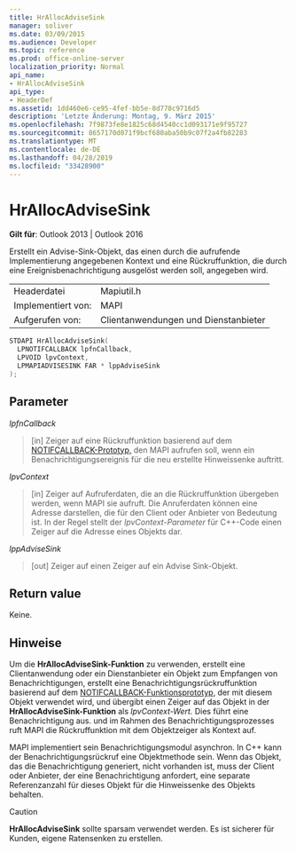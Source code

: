 ```yaml
---
title: HrAllocAdviseSink
manager: soliver
ms.date: 03/09/2015
ms.audience: Developer
ms.topic: reference
ms.prod: office-online-server
localization_priority: Normal
api_name:
- HrAllocAdviseSink
api_type:
- HeaderDef
ms.assetid: 1dd460e6-ce95-4fef-bb5e-8d778c9716d5
description: 'Letzte Änderung: Montag, 9. März 2015'
ms.openlocfilehash: 7f9873fe8e1825c68d4540cc1d093171e9f95727
ms.sourcegitcommit: 8657170d071f9bcf680aba50b9c07f2a4fb82283
ms.translationtype: MT
ms.contentlocale: de-DE
ms.lasthandoff: 04/28/2019
ms.locfileid: "33428900"
---
```

# <a name="hrallocadvisesink"></a>HrAllocAdviseSink

  
  
**Gilt für**: Outlook 2013 | Outlook 2016 
  
Erstellt ein Advise-Sink-Objekt, das einen durch die aufrufende Implementierung angegebenen Kontext und eine Rückruffunktion, die durch eine Ereignisbenachrichtigung ausgelöst werden soll, angegeben wird. 
  
|||
|:-----|:-----|
|Headerdatei  <br/> |Mapiutil.h  <br/> |
|Implementiert von:  <br/> |MAPI  <br/> |
|Aufgerufen von:  <br/> |Clientanwendungen und Dienstanbieter  <br/> |
   
```cpp
STDAPI HrAllocAdviseSink(
  LPNOTIFCALLBACK lpfnCallback,
  LPVOID lpvContext,
  LPMAPIADVISESINK FAR * lppAdviseSink
);
```

## <a name="parameters"></a>Parameter

 _lpfnCallback_
  
> [in] Zeiger auf eine Rückruffunktion basierend auf dem [NOTIFCALLBACK-Prototyp,](notifcallback.md) den MAPI aufrufen soll, wenn ein Benachrichtigungsereignis für die neu erstellte Hinweissenke auftritt. 
    
 _lpvContext_
  
> [in] Zeiger auf Aufruferdaten, die an die Rückruffunktion übergeben werden, wenn MAPI sie aufruft. Die Anruferdaten können eine Adresse darstellen, die für den Client oder Anbieter von Bedeutung ist. In der Regel stellt der  _lpvContext-Parameter_ für C++-Code einen Zeiger auf die Adresse eines Objekts dar. 
    
 _lppAdviseSink_
  
> [out] Zeiger auf einen Zeiger auf ein Advise Sink-Objekt.
    
## <a name="return-value"></a>Return value

Keine.
  
## <a name="remarks"></a>Hinweise

Um die **HrAllocAdviseSink-Funktion** zu verwenden, erstellt eine Clientanwendung oder ein Dienstanbieter ein Objekt zum Empfangen von Benachrichtigungen, erstellt eine Benachrichtigungsrückruffunktion basierend auf dem [NOTIFCALLBACK-Funktionsprototyp,](notifcallback.md) der mit diesem Objekt verwendet wird, und übergibt einen Zeiger auf das Objekt in der **HrAllocAdviseSink-Funktion** als _lpvContext-Wert._ Dies führt eine Benachrichtigung aus. und im Rahmen des Benachrichtigungsprozesses ruft MAPI die Rückruffunktion mit dem Objektzeiger als Kontext auf. 
  
MAPI implementiert sein Benachrichtigungsmodul asynchron. In C++ kann der Benachrichtigungsrückruf eine Objektmethode sein. Wenn das Objekt, das die Benachrichtigung generiert, nicht vorhanden ist, muss der Client oder Anbieter, der eine Benachrichtigung anfordert, eine separate Referenzanzahl für dieses Objekt für die Hinweissenke des Objekts behalten. 
  
> [!CAUTION]
> **HrAllocAdviseSink** sollte sparsam verwendet werden. Es ist sicherer für Kunden, eigene Ratensenken zu erstellen. 
  

